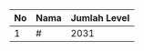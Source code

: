 | No | Nama            | Jumlah Level |
|----|-----------------|--------------|
| 1  | #    |    2031        |
